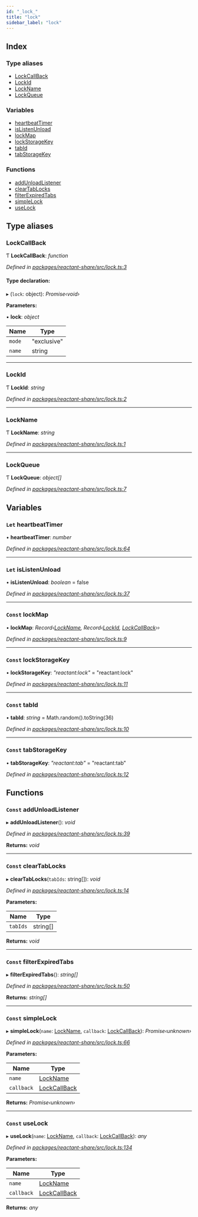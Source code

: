 ```yaml
---
id: "_lock_"
title: "lock"
sidebar_label: "lock"
---
```


## Index

### Type aliases

* [LockCallBack](_lock_.md#lockcallback)
* [LockId](_lock_.md#lockid)
* [LockName](_lock_.md#lockname)
* [LockQueue](_lock_.md#lockqueue)

### Variables

* [heartbeatTimer](_lock_.md#let-heartbeattimer)
* [isListenUnload](_lock_.md#let-islistenunload)
* [lockMap](_lock_.md#const-lockmap)
* [lockStorageKey](_lock_.md#const-lockstoragekey)
* [tabId](_lock_.md#const-tabid)
* [tabStorageKey](_lock_.md#const-tabstoragekey)

### Functions

* [addUnloadListener](_lock_.md#const-addunloadlistener)
* [clearTabLocks](_lock_.md#const-cleartablocks)
* [filterExpiredTabs](_lock_.md#const-filterexpiredtabs)
* [simpleLock](_lock_.md#const-simplelock)
* [useLock](_lock_.md#const-uselock)

## Type aliases

###  LockCallBack

Ƭ **LockCallBack**: *function*

*Defined in [packages/reactant-share/src/lock.ts:3](https://github.com/unadlib/reactant/blob/5a9891fd/packages/reactant-share/src/lock.ts#L3)*

#### Type declaration:

▸ (`lock`: object): *Promise‹void›*

**Parameters:**

▪ **lock**: *object*

Name | Type |
------ | ------ |
`mode` | "exclusive" |
`name` | string |

___

###  LockId

Ƭ **LockId**: *string*

*Defined in [packages/reactant-share/src/lock.ts:2](https://github.com/unadlib/reactant/blob/5a9891fd/packages/reactant-share/src/lock.ts#L2)*

___

###  LockName

Ƭ **LockName**: *string*

*Defined in [packages/reactant-share/src/lock.ts:1](https://github.com/unadlib/reactant/blob/5a9891fd/packages/reactant-share/src/lock.ts#L1)*

___

###  LockQueue

Ƭ **LockQueue**: *object[]*

*Defined in [packages/reactant-share/src/lock.ts:7](https://github.com/unadlib/reactant/blob/5a9891fd/packages/reactant-share/src/lock.ts#L7)*

## Variables

### `Let` heartbeatTimer

• **heartbeatTimer**: *number*

*Defined in [packages/reactant-share/src/lock.ts:64](https://github.com/unadlib/reactant/blob/5a9891fd/packages/reactant-share/src/lock.ts#L64)*

___

### `Let` isListenUnload

• **isListenUnload**: *boolean* = false

*Defined in [packages/reactant-share/src/lock.ts:37](https://github.com/unadlib/reactant/blob/5a9891fd/packages/reactant-share/src/lock.ts#L37)*

___

### `Const` lockMap

• **lockMap**: *Record‹[LockName](_lock_.md#lockname), Record‹[LockId](_lock_.md#lockid), [LockCallBack](_lock_.md#lockcallback)››*

*Defined in [packages/reactant-share/src/lock.ts:9](https://github.com/unadlib/reactant/blob/5a9891fd/packages/reactant-share/src/lock.ts#L9)*

___

### `Const` lockStorageKey

• **lockStorageKey**: *"reactant:lock"* = "reactant:lock"

*Defined in [packages/reactant-share/src/lock.ts:11](https://github.com/unadlib/reactant/blob/5a9891fd/packages/reactant-share/src/lock.ts#L11)*

___

### `Const` tabId

• **tabId**: *string* = Math.random().toString(36)

*Defined in [packages/reactant-share/src/lock.ts:10](https://github.com/unadlib/reactant/blob/5a9891fd/packages/reactant-share/src/lock.ts#L10)*

___

### `Const` tabStorageKey

• **tabStorageKey**: *"reactant:tab"* = "reactant:tab"

*Defined in [packages/reactant-share/src/lock.ts:12](https://github.com/unadlib/reactant/blob/5a9891fd/packages/reactant-share/src/lock.ts#L12)*

## Functions

### `Const` addUnloadListener

▸ **addUnloadListener**(): *void*

*Defined in [packages/reactant-share/src/lock.ts:39](https://github.com/unadlib/reactant/blob/5a9891fd/packages/reactant-share/src/lock.ts#L39)*

**Returns:** *void*

___

### `Const` clearTabLocks

▸ **clearTabLocks**(`tabIds`: string[]): *void*

*Defined in [packages/reactant-share/src/lock.ts:14](https://github.com/unadlib/reactant/blob/5a9891fd/packages/reactant-share/src/lock.ts#L14)*

**Parameters:**

Name | Type |
------ | ------ |
`tabIds` | string[] |

**Returns:** *void*

___

### `Const` filterExpiredTabs

▸ **filterExpiredTabs**(): *string[]*

*Defined in [packages/reactant-share/src/lock.ts:50](https://github.com/unadlib/reactant/blob/5a9891fd/packages/reactant-share/src/lock.ts#L50)*

**Returns:** *string[]*

___

### `Const` simpleLock

▸ **simpleLock**(`name`: [LockName](_lock_.md#lockname), `callback`: [LockCallBack](_lock_.md#lockcallback)): *Promise‹unknown›*

*Defined in [packages/reactant-share/src/lock.ts:66](https://github.com/unadlib/reactant/blob/5a9891fd/packages/reactant-share/src/lock.ts#L66)*

**Parameters:**

Name | Type |
------ | ------ |
`name` | [LockName](_lock_.md#lockname) |
`callback` | [LockCallBack](_lock_.md#lockcallback) |

**Returns:** *Promise‹unknown›*

___

### `Const` useLock

▸ **useLock**(`name`: [LockName](_lock_.md#lockname), `callback`: [LockCallBack](_lock_.md#lockcallback)): *any*

*Defined in [packages/reactant-share/src/lock.ts:134](https://github.com/unadlib/reactant/blob/5a9891fd/packages/reactant-share/src/lock.ts#L134)*

**Parameters:**

Name | Type |
------ | ------ |
`name` | [LockName](_lock_.md#lockname) |
`callback` | [LockCallBack](_lock_.md#lockcallback) |

**Returns:** *any*
